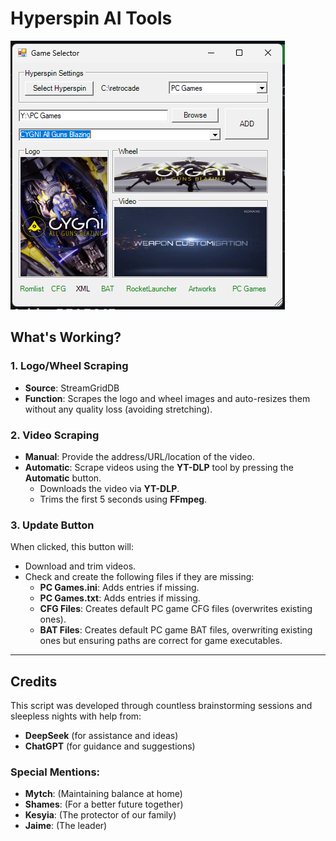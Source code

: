 # Hyperspin AI Tools

![Alt text](https://github.com/kuyajnonymous/hyperspinaiotools/raw/main/SS.png)

## What's Working?

### 1. **Logo/Wheel Scraping**
- **Source**: StreamGridDB
- **Function**: Scrapes the logo and wheel images and auto-resizes them without any quality loss (avoiding stretching).

### 2. **Video Scraping**
- **Manual**: Provide the address/URL/location of the video.
- **Automatic**: Scrape videos using the **YT-DLP** tool by pressing the **Automatic** button.
  - Downloads the video via **YT-DLP**.
  - Trims the first 5 seconds using **FFmpeg**.

### 3. **Update Button**
When clicked, this button will:
- Download and trim videos.
- Check and create the following files if they are missing:
  - **PC Games.ini**: Adds entries if missing.
  - **PC Games.txt**: Adds entries if missing.
  - **CFG Files**: Creates default PC game CFG files (overwrites existing ones).
  - **BAT Files**: Creates default PC game BAT files, overwriting existing ones but ensuring paths are correct for game executables.

---

## Credits

This script was developed through countless brainstorming sessions and sleepless nights with help from:

- **DeepSeek** (for assistance and ideas)
- **ChatGPT** (for guidance and suggestions)

### Special Mentions:
- **Mytch**: (Maintaining balance at home)
- **Shames**: (For a better future together)
- **Kesyia**: (The protector of our family)
- **Jaime**: (The leader)
